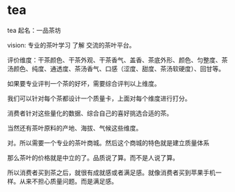 # tea
tea
起名：一品茶坊


vision: 专业的茶叶学习 了解 交流的茶叶平台。

评价维度：干茶颜色、干茶外观、干茶香气、盖香、茶底外形、颜色、匀整度、茶汤颜色、纯度、通透度、茶汤香气、口感（涩度、甜度、茶汤软硬度）、回甘等。


如果要专业评判一个茶的好坏，需要综合评判以上维度。


我们可以针对每个茶都设计一个质量卡，上面对每个维度进行打分。

消费者针对这些量化的数据、综合自己的喜好挑选合适的茶。


当然还有茶叶原料的产地、海拔、气候这些维度。


对。所以需要一个专业的茶叶商城。然后这个商城的特色就是建立质量体系


那么茶叶的价格就是中立的了。品质说了算。而不是人说了算。


所以消费者买到茶之后，就很有成就感或者满足感。就像消费者买到苹果手机一样。从来不担心质量问题。而是满足感。
